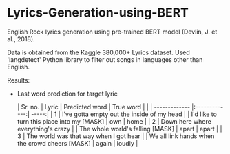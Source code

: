 # Lyrics-Generation-using-BERT

English Rock lyrics generation using pre-trained BERT model (Devlin, J. et al., 2018). 

Data is obtained from the Kaggle 380,000+ Lyrics dataset. Used 'langdetect' Python library to filter out songs in languages other than English.

Results:
* Last word prediction for target lyric

  | Sr. no.   | Lyric        | Predicted word           | True word  |
  |           | ------------- |:-------------:| -----:|
  | 1         | I've gotta empty out the inside of my head
  |           | I'd like to turn this place into my [MASK]      | own | home |
  | 2         | Down here where everything's crazy
  |           | The whole world's falling [MASK]     | apart      |   apart |
  | 3         | The world was that way when I got hear
  |           | We all link hands when the crowd cheers [MASK] | again     |    loudly |
